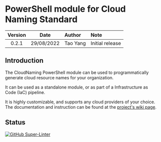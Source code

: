 # PowerShell module for Cloud Naming Standard


| Version | Date | Author | Note |
| :-----: | :--: | :----- | :--- |
| 0.2.1 | 29/08/2022 | Tao Yang | Initial release |


## Introduction

The CloudNaming PowerShell module can be used to programmatically generate cloud resource names for your organization.

It can be used as a standalone module, or as part of a Infrastructure as Code (IaC) pipeline.

It is highly customizable, and supports any cloud providers of your choice. The documentation and instruction can be found at the [project's wiki page](https://github.com/tyconsulting/CloudNaming-Module/wiki).

## Status

[![GitHub Super-Linter](https://github.com/tyconsulting/CloudNaming-Module/workflows/Lint%20Code%20Base/badge.svg)](https://github.com/marketplace/actions/super-linter)
